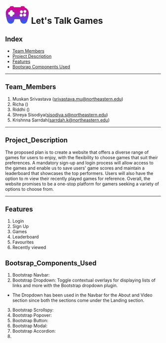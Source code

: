 # ![Image_Banner!](https://github.com/Muskansri1/Web_Design_Assignment_5/blob/main/Let's_Talk_Games/assets/img/favicon.png) Let's Talk Games 

## Index

- [Team Members](#Team_Members)
- [Project Description](#Project_Description)
- [Features](#Features)
- [Bootsrap Components Used](#Bootsrap_Components_Used)

-----------------------------------------------------------------------------------------------------------------

## Team_Members

1. Muskan Srivastava    (srivastava.mu@northeastern.edu)
2. Richa    ()
3. Riddhi     ()
4. Shreya Sisodiya(sisodiya.s@northeastern.edu)
5. Krishnna Sarrdah(sarrdah.k@northeastern.edu)

-----------------------------------------------------------------------------------------------------------------

## Project_Description

The proposed plan is to create a website that offers a diverse range of games for users to enjoy, with the flexibility to choose games that suit their preferences. A mandatory sign-up and login process will allow access to the games and enable us to save users' game scores and maintain a leaderboard that showcases the top performers. Users will also have the option to m view their recently played games for reference. Overall, the website promises to be a one-stop platform for gamers seeking a variety of options to choose from.

-----------------------------------------------------------------------------------------------------------------

## Features

1. Login
2. Sign Up
3. Games
4. Leaderboard
5. Favourites
6. Recently viewed

## Bootsrap_Components_Used

1. Bootstrap Navbar: 
2. Bootstrap Dropdown: Toggle contextual overlays for displaying lists of links and more with the Bootstrap dropdown plugin.
- The Dropdown has been used in the Navbar for the About and Video section since both the sections come under the Landing section.
3. Bootstrap Scrollspy:
4. Bootstrap Popover:
5. Bootstrap Button:
6. Bootstrap Modal:
7. Bootstrap Accordion:
6. 
